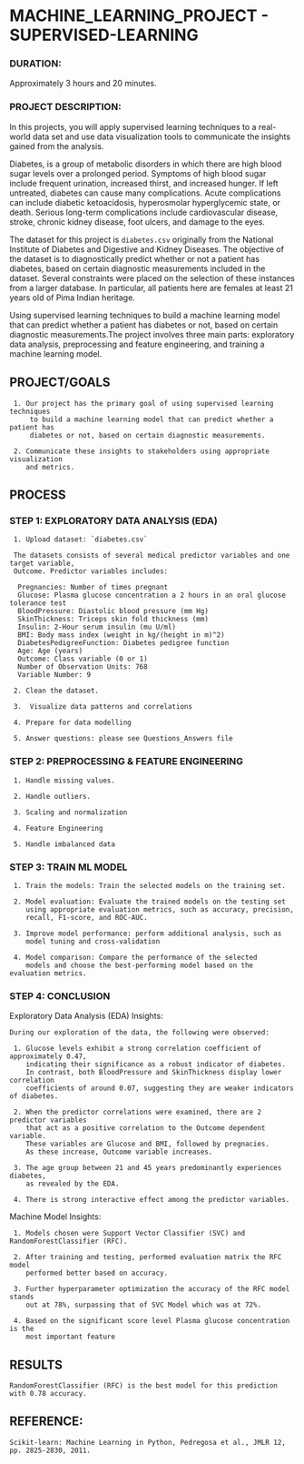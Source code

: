 # MACHINE_LEARNING_PROJECT - SUPERVISED-LEARNING

### DURATION:
Approximately 3 hours and 20 minutes.


### PROJECT DESCRIPTION:

In this projects, you will apply supervised learning techniques to a real-world data set and use data visualization tools to communicate the insights gained from the analysis.

Diabetes, is a group of metabolic disorders in which there are high blood sugar levels over a prolonged period. Symptoms of high blood sugar include frequent urination, increased thirst, and increased hunger. If left untreated, diabetes can cause many complications. Acute complications can include diabetic ketoacidosis, hyperosmolar hyperglycemic state, or death. Serious long-term complications include cardiovascular disease, stroke, chronic kidney disease, foot ulcers, and damage to the eyes.

The dataset for this project is `diabetes.csv` originally from the National Institute of Diabetes and Digestive and Kidney Diseases. The objective of the dataset is to diagnostically predict whether or not a patient has diabetes, based on certain diagnostic measurements included in the dataset. Several constraints were placed on the selection of these instances from a larger database. In particular, all patients here are females at least 21 years old of Pima Indian heritage.

Using supervised learning techniques to build a machine learning model that can predict whether a patient has diabetes or not, based on certain diagnostic measurements.The project involves three main parts: exploratory data analysis, preprocessing and feature engineering, and training a machine learning model. 


## PROJECT/GOALS

     1. Our project has the primary goal of using supervised learning techniques
         to build a machine learning model that can predict whether a patient has
         diabetes or not, based on certain diagnostic measurements.

     2. Communicate these insights to stakeholders using appropriate visualization
        and metrics. 


## PROCESS

### STEP 1: EXPLORATORY DATA ANALYSIS (EDA)

     1. Upload dataset: `diabetes.csv`
    
     The datasets consists of several medical predictor variables and one target variable,
     Outcome. Predictor variables includes:

      Pregnancies: Number of times pregnant
      Glucose: Plasma glucose concentration a 2 hours in an oral glucose tolerance test
      BloodPressure: Diastolic blood pressure (mm Hg)
      SkinThickness: Triceps skin fold thickness (mm)
      Insulin: 2-Hour serum insulin (mu U/ml)
      BMI: Body mass index (weight in kg/(height in m)^2)
      DiabetesPedigreeFunction: Diabetes pedigree function
      Age: Age (years)
      Outcome: Class variable (0 or 1)
      Number of Observation Units: 768
      Variable Number: 9
  
     2. Clean the dataset.
  
     3.  Visualize data patterns and correlations

     4. Prepare for data modelling

     5. Answer questions: please see Questions_Answers file

### STEP 2: PREPROCESSING & FEATURE ENGINEERING 

     1. Handle missing values.

     2. Handle outliers.

     3. Scaling and normalization

     4. Feature Engineering

     5. Handle imbalanced data


### STEP 3: TRAIN ML MODEL

     1. Train the models: Train the selected models on the training set.

     2. Model evaluation: Evaluate the trained models on the testing set
        using appropriate evaluation metrics, such as accuracy, precision,
        recall, F1-score, and ROC-AUC.

     3. Improve model performance: perform additional analysis, such as
        model tuning and cross-validation

     4. Model comparison: Compare the performance of the selected
        models and choose the best-performing model based on the evaluation metrics.


### STEP 4: CONCLUSION

Exploratory Data Analysis (EDA) Insights:

    During our exploration of the data, the following were observed:

     1. Glucose levels exhibit a strong correlation coefficient of approximately 0.47,
        indicating their significance as a robust indicator of diabetes.
        In contrast, both BloodPressure and SkinThickness display lower correlation
        coefficients of around 0.07, suggesting they are weaker indicators of diabetes.

     2. When the predictor correlations were examined, there are 2 predictor variables
        that act as a positive correlation to the Outcome dependent variable.
        These variables are Glucose and BMI, followed by pregnacies.
        As these increase, Outcome variable increases.

     3. The age group between 21 and 45 years predominantly experiences diabetes,
        as revealed by the EDA.

     4. There is strong interactive effect among the predictor variables.

Machine Model Insights:

     1. Models chosen were Support Vector Classifier (SVC) and RandomForestClassifier (RFC).

     2. After training and testing, performed evaluation matrix the RFC model
        performed better based on accuracy. 

     3. Further hyperparameter optimization the accuracy of the RFC model stands
        out at 78%, surpassing that of SVC Model which was at 72%.

     4. Based on the significant score level Plasma glucose concentration is the
        most important feature

## RESULTS

    RandomForestClassifier (RFC) is the best model for this prediction with 0.78 accuracy.

 ## REFERENCE:

    Scikit-learn: Machine Learning in Python, Pedregosa et al., JMLR 12, pp. 2825-2830, 2011.